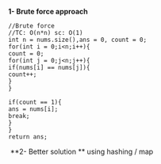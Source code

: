**1- Brute force approach**
```
//Brute force
//TC: O(n*n) sc: O(1)
int n = nums.size(),ans = 0, count = 0;
for(int i = 0;i<n;i++){
count = 0;
for(int j = 0;j<n;j++){
if(nums[i] == nums[j]){
count++;
}
}
​
if(count == 1){
ans = nums[i];
break;
}
}
return ans;
```
​
**2- Better solution ** using hashing / map
​
